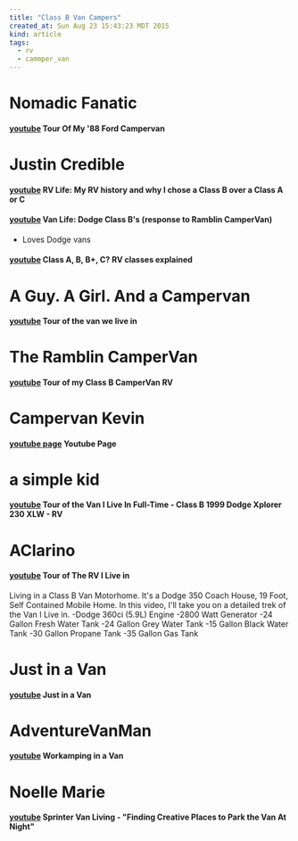 ```yaml
---
title: "Class B Van Campers"
created_at: Sun Aug 23 15:43:23 MDT 2015
kind: article
tags:
  - rv
  - cammper_van
---
```


# Nomadic Fanatic

#### [youtube](https://www.youtube.com/watch?v=pE0ARnQezns) Tour Of My '88 Ford Campervan


# Justin Credible

#### [youtube](https://www.youtube.com/watch?v=0m-8Ub2kDOk) RV Life: My RV history and why I chose a Class B over a Class A or C

#### [youtube](https://www.youtube.com/watch?v=hubpNuJwXRA) Van Life: Dodge Class B's (response to Ramblin CamperVan)

* Loves Dodge vans

#### [youtube](https://www.youtube.com/watch?v=5-e6WCnlWp8) Class A, B, B+, C? RV classes explained


# A Guy. A Girl. And a Campervan

#### [youtube](https://www.youtube.com/watch?v=VJwFwqlz4g0) Tour of the van we live in

# The Ramblin CamperVan

#### [youtube](https://www.youtube.com/watch?v=aT1TTGDeCDY) Tour of my Class B CamperVan RV

# Campervan Kevin

#### [youtube page](https://www.youtube.com/user/gotmildew/videos) Youtube Page

# a simple kid

#### [youtube](https://www.youtube.com/watch?v=SKkNI-KlxgA) Tour of the Van I Live In Full-Time - Class B 1999 Dodge Xplorer 230 XLW - RV

# AClarino

#### [youtube](https://www.youtube.com/watch?v=LzalNp_jTqk) Tour of The RV I Live in 

Living in a Class B Van Motorhome. It's a Dodge 350 Coach House, 19
Foot, Self Contained Mobile Home. In this video, I'll take you on a
detailed trek of the Van I Live in. -Dodge 360ci (5.9L) Engine -2800
Watt Generator -24 Gallon Fresh Water Tank -24 Gallon Grey Water Tank
-15 Gallon Black Water Tank -30 Gallon Propane Tank -35 Gallon Gas Tank

# Just in a Van

#### [youtube](https://www.youtube.com/watch?v=X6oTxNPrUi4) Just in a Van


# AdventureVanMan

#### [youtube](https://www.youtube.com/watch?v=PdU_Df6Jj4k) Workamping in a Van 

# Noelle Marie

#### [youtube](https://www.youtube.com/watch?v=0h8wMseHGGo) Sprinter Van Living - "Finding Creative Places to Park the Van At Night"


